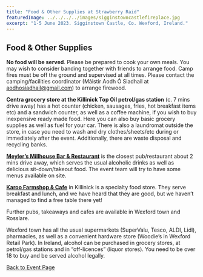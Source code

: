 ```yaml
---
title: "Food & Other Supplies at Strawberry Raid"
featuredImage: ../../../../images/sigginstowncastlefireplace.jpg
excerpt: "1-5 June 2023. Sigginstown Castle, Co. Wexford, Ireland."
---
```


## Food & Other Supplies

**No food will be served**. Please be prepared to cook your own meals. You may wish to consider banding together with friends to arrange food. Camp fires must be off the ground and supervised at all times. Please contact the camping/facilities coordinator (Máistir Aodh Ó Siadhail at <a href="mailto:aodhosiadhail@gmail.com">aodhosiadhail@gmail.com</a>) to arrange firewood.  

**Centra grocery store at the Killinick Top Oil petrol/gas station** (c. 7 mins drive away) has a hot counter (chicken, sausages, fries, hot breakfast items etc) and a sandwich counter, as well as a coffee machine, if you wish to buy inexpensive ready made food. Here you can also buy basic grocery supplies as well as fuel for your car. There is also a laundromat outside the store, in case you need to wash and dry clothes/sheets/etc during or immediately after the event. Additionally, there are waste disposal and recycling banks.

**[Meyler’s Millhouse Bar & Restaurant](https://meylersmillhouse.com/)** is the closest pub/restaurant about 2 mins drive away, which serves the usual alcoholic drinks as well as delicious sit-down/takeout food. The event team will try to have some menus available on site.         

**[Karoo Farmshop & Cafe](http://karoo.ie/)** in Killinick is a specialty food store. They serve breakfast and lunch, and we have heard that they are good, but we haven’t managed to find a free table there yet! 

Further pubs, takeaways and cafes are available in Wexford town and Rosslare. 

Wexford town has all the usual supermarkets (SuperValu, Tesco, ALDI, Lidl), pharmacies, as well as a convenient hardware store (Woodie’s in Wexford Retail Park). In Ireland, alcohol can be purchased in grocery stores, at petrol/gas stations and in “off-licences” (liquor stores). You need to be over 18 to buy and be served alcohol legally. 

<a href="/events/2023/strawberry-raid/">Back to Event Page</a>
